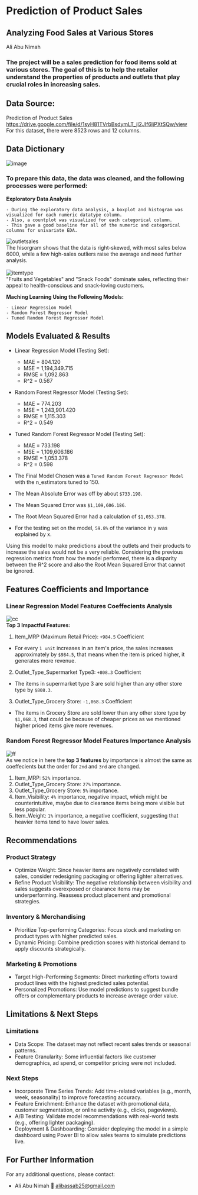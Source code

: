 # Prediction of Product Sales
## Analyzing Food Sales at Various Stores
Ali Abu Nimah
### The project will be a sales prediction for food items sold at various stores. The goal of this is to help the retailer understand the properties of products and outlets that play crucial roles in increasing sales.
## Data Source:
Prediction of Product Sales https://drive.google.com/file/d/1syH81TVrbBsdymLT_jl2JIf6IjPXtSQw/view<br/>
For this dataset, there were 8523 rows and 12 columns.
## Data Dictionary
![image](https://github.com/user-attachments/assets/07569019-756b-45db-86b2-c1602f0ec385)
### To prepare this data, the data was cleaned, and the following processes were performed:
**Exploratory Data Analysis**

```
- During the exploratory data analysis, a boxplot and histogram was visualized for each numeric datatype column.
- Also, a countplot was visualized for each categorical column.
- This gave a good baseline for all of the numeric and categorical columns for univariate EDA.
```
![outletsales](https://github.com/user-attachments/assets/43e4ae84-93ec-4321-a447-c73a60c4476b)</br>
The hisorgram shows that the data is right-skewed, with most sales below 6000, while a few high-sales outliers raise the average and need further analysis.</br></br>
![itemtype](https://github.com/user-attachments/assets/1ed954a7-0eb5-4805-bf0f-6c363e1ffd68)</br>
"Fruits and Vegetables" and "Snack Foods" dominate sales, reflecting their appeal to health-conscious and snack-loving customers.</br>

**Maching Learning Using the Following Models:**
```
- Linear Regression Model
- Random Forest Regressor Model
- Tuned Random Forest Regressor Model
```
## Models Evaluated & Results
- Linear Regression Model (Testing Set):
  - MAE = 804.120
  - MSE = 1,194,349.715
  - RMSE = 1,092.863
  - R^2 = 0.567
- Random Forest Regressor Model (Testing Set):
  - MAE = 774.203
  - MSE = 1,243,901.420
  - RMSE = 1,115.303
  - R^2 = 0.549
- Tuned Random Forest Regressor Model (Testing Set):
  - MAE = 733.198
  - MSE = 1,109,606.186
  - RMSE = 1,053.378
  - R^2 = 0.598

- The Final Model Chosen was a `Tuned Random Forest Regressor Model` with the n_estimators tuned to 150.

- The Mean Absolute Error was off by about `$733.198`.

- The Mean Squared Error was `$1,109,606.186`.

- The Root Mean Squared Error had a calculation of `$1,053.378`.

- For the testing set on the model, `59.8%` of the variance in y was explained by x.

Using this model to make predictions about the outlets and their products to increase the sales would not be a very reliable. Considering the previous regression metrics from how the model performed, there is a disparity between the R^2 score and also the Root Mean Squared Error that cannot be ignored.
## Features Coefficients and Importance
### Linear Regression Model Features Coeffecients Analysis
![cc](https://github.com/user-attachments/assets/ee25a5e7-abfc-4454-b127-edb80fac1b45) </br>
**Top 3 Impactful Features:**
1. Item_MRP (Maximum Retail Price): `+984.5` Coefficient
  - For every `1 unit` increases in an item's price, the sales increases approximately by `$984.5`, that means when the item is priced higher, it generates more revenue.
2. Outlet_Type_Supermarket Type3: `+808.3` Coefficient
  - The items in supermarket type 3 are sold higher than any other store type by `$808.3`.
3. Outlet_Type_Grocery Store: `-1,068.3` Coefficient
  - The items in Grocery Store are sold lower than any other store type by `$1,068.3`, that could be because of cheaper prices as we mentioned higher priced items give more revenues.
### Random Forest Regressor Model Features Importance Analysis
![ff](https://github.com/user-attachments/assets/21d47ff2-579f-42c2-a037-72374ddbb4f9) </br>
As we notice in here the **top 3 features** by importance is almost the same as coeffecients but the order for `2nd` and `3rd` are changed.
1. Item_MRP: `52%` importance.
2. Outlet_Type_Grocery Store: `27%` importance.
3. Outlet_Type_Grocery Store: `5%` importance.
4. Item_Visibility: `4%` importance, negative impact, which might be counterintuitive, maybe due to clearance items being more visible but less popular.
5. Item_Weight: `1%` importance, a negative coefficient, suggesting that heavier items tend to have lower sales.
## Recommendations
### Product Strategy
- Optimize Weight: Since heavier items are negatively correlated with sales, consider redesigning packaging or offering lighter alternatives.
- Refine Product Visibility: The negative relationship between visibility and sales suggests overexposed or clearance items may be underperforming. Reassess product placement and promotional strategies.
### Inventory & Merchandising
- Prioritize Top-performing Categories: Focus stock and marketing on product types with higher predicted sales.
- Dynamic Pricing: Combine prediction scores with historical demand to apply discounts strategically.
### Marketing & Promotions
- Target High-Performing Segments: Direct marketing efforts toward product lines with the highest predicted sales potential.
- Personalized Promotions: Use model predictions to suggest bundle offers or complementary products to increase average order value.

## Limitations & Next Steps
### Limitations
- Data Scope: The dataset may not reflect recent sales trends or seasonal patterns.
- Feature Granularity: Some influential factors like customer demographics, ad spend, or competitor pricing were not included.
### Next Steps
- Incorporate Time Series Trends: Add time-related variables (e.g., month, week, seasonality) to improve forecasting accuracy.
- Feature Enrichment: Enhance the dataset with promotional data, customer segmentation, or online activity (e.g., clicks, pageviews).
- A/B Testing: Validate model recommendations with real-world tests (e.g., offering lighter packaging).
- Deployment & Dashboarding: Consider deploying the model in a simple dashboard using Power BI to allow sales teams to simulate predictions live.
## For Further Information
For any additional questions, please contact:
- Ali Abu Nimah 📧 [alibassab25@gmail.com](mailto:alibassab25@gmail.com)
